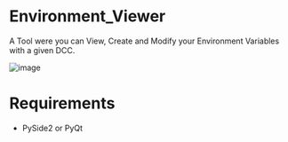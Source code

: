# Environment_Viewer
A Tool were you can View, Create and Modify your Environment Variables with a given DCC.

![image](https://github.com/user-attachments/assets/cb6ceea0-7b0b-4993-9bbf-8e01784434c6)

# Requirements
- PySide2 or PyQt
